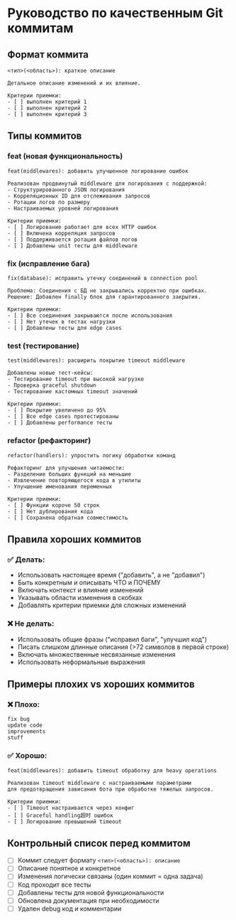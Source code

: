 # Руководство по качественным Git коммитам

## Формат коммита
```
<тип>(<область>): краткое описание

Детальное описание изменений и их влияние.

Критерии приемки:
- [ ] выполнен критерий 1
- [ ] выполнен критерий 2
- [ ] выполнен критерий 3
```

## Типы коммитов

### feat (новая функциональность)
```
feat(middlewares): добавить улучшенное логирование ошибок

Реализован продвинутый middleware для логирования с поддержкой:
- Структурированного JSON логирования
- Корреляционных ID для отслеживания запросов
- Ротации логов по размеру
- Настраиваемых уровней логирования

Критерии приемки:
- [ ] Логирование работает для всех HTTP ошибок
- [ ] Включена корреляция запросов
- [ ] Поддерживается ротация файлов логов
- [ ] Добавлены unit тесты для middleware
```

### fix (исправление бага)
```
fix(database): исправить утечку соединений в connection pool

Проблема: Соединения с БД не закрывались корректно при ошибках.
Решение: Добавлен finally блок для гарантированного закрытия.

Критерии приемки:
- [ ] Все соединения закрываются после использования
- [ ] Нет утечек в тестах нагрузки
- [ ] Добавлены тесты для edge cases
```

### test (тестирование)
```
test(middlewares): расширить покрытие timeout middleware

Добавлены новые тест-кейсы:
- Тестирование timeout при высокой нагрузке
- Проверка graceful shutdown
- Тестирование кастомных timeout значений

Критерии приемки:
- [ ] Покрытие увеличено до 95%
- [ ] Все edge cases протестированы
- [ ] Добавлены performance тесты
```

### refactor (рефакторинг)
```
refactor(handlers): упростить логику обработки команд

Рефакторинг для улучшения читаемости:
- Разделение больших функций на меньшие
- Извлечение повторяющегося кода в утилиты
- Улучшение именования переменных

Критерии приемки:
- [ ] Функции короче 50 строк
- [ ] Нет дублирования кода
- [ ] Сохранена обратная совместимость
```

## Правила хороших коммитов

### ✅ Делать:
- Использовать настоящее время ("добавить", а не "добавил")
- Быть конкретным и описывать ЧТО и ПОЧЕМУ
- Включать контекст и влияние изменений
- Указывать области изменения в скобках
- Добавлять критерии приемки для сложных изменений

### ❌ Не делать:
- Использовать общие фразы ("исправил баги", "улучшил код")
- Писать слишком длинные описания (>72 символов в первой строке)
- Включать множественные несвязанные изменения
- Использовать неформальные выражения

## Примеры плохих vs хороших коммитов

### ❌ Плохо:
```
fix bug
update code  
improvements
stuff
```

### ✅ Хорошо:
```
feat(middlewares): добавить timeout обработку для heavy operations

Реализован timeout middleware с настраиваемыми параметрами
для предотвращения зависания бота при обработке тяжелых запросов.

Критерии приемки:
- [ ] Timeout настраивается через конфиг
- [ ] Graceful handling超时 ошибок
- [ ] Логирование превышений timeout
```

## Контрольный список перед коммитом
- [ ] Коммит следует формату `<тип>(<область>): описание`
- [ ] Описание понятное и конкретное
- [ ] Изменения логически связаны (один коммит = одна задача)
- [ ] Код проходит все тесты
- [ ] Добавлены тесты для новой функциональности
- [ ] Обновлена документация при необходимости
- [ ] Удален debug код и комментарии